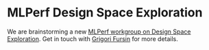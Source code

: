 # MLPerf Design Space Exploration

We are brainstorming a new [MLPerf workgroup on Design Space Exploration](https://docs.google.com/document/d/1rZW3TG-IBBm8LQK95x66Iy3InX25pEV1cEIcQvsqaZ4/edit#heading=h.ios4eb8fvqqi).
Get in touch with [Grigori Fursin](mailto:grigori@octoml.ai) for more details.
